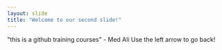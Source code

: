 ```yaml
---
layout: slide
title: "Welcome to our second slide!"
---
```

"this is a github training courses" - Med Ali
Use the left arrow to go back!
